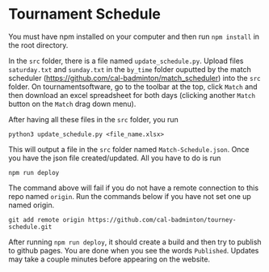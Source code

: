 # Tournament Schedule
You must have npm installed on your computer and then run `npm install` in the root directory.

In the `src` folder, there is a file named `update_schedule.py`. Upload files `saturday.txt` and `sunday.txt` in the `by_time` folder ouputted by the match scheduler (https://github.com/cal-badminton/match_scheduler) into the `src` folder. On tournamentsoftware, go to the toolbar at the top, click `Match` and then download an excel spreadsheet for both days (clicking another `Match` button on the `Match` drag down menu).

After having all these files in the `src` folder, you run 
```
python3 update_schedule.py <file_name.xlsx>
```
This will output a file in the `src` folder named `Match-Schedule.json`. Once you have the json file created/updated. All you have to do is run
```
npm run deploy
```

The command above will fail if you do not have a remote connection to this repo named `origin`. Run the commands below if you have not set one up named origin.
```
git add remote origin https://github.com/cal-badminton/tourney-schedule.git
```

After running `npm run deploy`, it should create a build and then try to publish to github pages. You are done when you see the words `Published`. Updates may take a couple minutes before appearing on the website.
